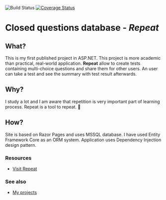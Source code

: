 ![Build Status](https://github.com/hubertgad/Repeat/workflows/.NET%20Core%20Build%20&%20Tests/badge.svg?branch=master) 
[![Coverage Status](https://coveralls.io/repos/github/hubertgad/Repeat/badge.svg?branch=master)](https://coveralls.io/github/hubertgad/Repeat?branch=github-actions) 
# Closed questions database - ***Repeat***

## What?
This is my first published project in ASP.NET. This project is more academic than practical, real-world application.
**Repeat** allow to create tests containing multi-choice questions and share them for other users. An user can take a test and see the summary with test result afterwards.

## Why?
I study a lot and I am aware that repetition is very important part of learning process. Repeat is a tool to repeat. 🙂

## How?
Site is based on Razor Pages and uses MSSQL database.
I have used Entity Framework Core as an ORM system.
Application uses Dependency Injection design pattern.

### Resources
- [Visit Repeat](https://repeat.hubertgad.net/)

### See also
- [My projects](https://hubertgad.net/projects)
